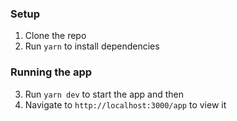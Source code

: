 ### Setup

1. Clone the repo
2. Run `yarn` to install dependencies

### Running the app

3. Run `yarn dev` to start the app and then
4. Navigate to `http://localhost:3000/app` to view it
